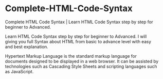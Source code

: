 # Complete-HTML-Code-Syntax
Complete HTML Code Syntax | Learn HTML Code Syntax step by step for beginner to Advanced.

Learn HTML Code Syntax step by step for beginner to Advanced. I will giving you full Syntax about HTML from basic to advance level with easy and best explanation.

Hypertext Markup Language is the standard markup language for documents designed to be displayed in a web browser. It can be assisted by technologies such as Cascading Style Sheets and scripting languages such as JavaScript.
